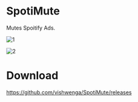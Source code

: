 # SpotiMute
Mutes Spoitify Ads.

![1](http://i.imgur.com/uwkLfLO.png)


![2](http://i.imgur.com/Vi05Add.png)


# Download
https://github.com/vishwenga/SpotiMute/releases

